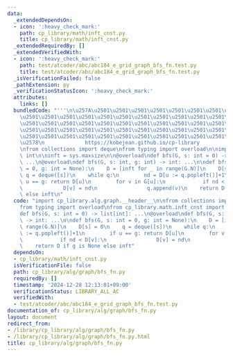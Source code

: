 ```yaml
---
data:
  _extendedDependsOn:
  - icon: ':heavy_check_mark:'
    path: cp_library/math/inft_cnst.py
    title: cp_library/math/inft_cnst.py
  _extendedRequiredBy: []
  _extendedVerifiedWith:
  - icon: ':heavy_check_mark:'
    path: test/atcoder/abc/abc184_e_grid_graph_bfs_fn.test.py
    title: test/atcoder/abc/abc184_e_grid_graph_bfs_fn.test.py
  _isVerificationFailed: false
  _pathExtension: py
  _verificationStatusIcon: ':heavy_check_mark:'
  attributes:
    links: []
  bundledCode: "'''\n\u257A\u2501\u2501\u2501\u2501\u2501\u2501\u2501\u2501\u2501\u2501\
    \u2501\u2501\u2501\u2501\u2501\u2501\u2501\u2501\u2501\u2501\u2501\u2501\u2501\
    \u2501\u2501\u2501\u2501\u2501\u2501\u2501\u2501\u2501\u2501\u2501\u2501\u2501\
    \u2501\u2501\u2501\u2501\u2501\u2501\u2501\u2501\u2501\u2501\u2501\u2501\u2501\
    \u2501\u2501\u2501\u2501\u2501\u2501\u2501\u2501\u2501\u2501\u2501\u2501\u2501\
    \u2578\n             https://kobejean.github.io/cp-library               \n'''\n\
    \nfrom collections import deque\nfrom typing import overload\n\nimport sys\ninft:\
    \ int\n\ninft = sys.maxsize\n\n@overload\ndef bfs(G, s: int = 0) -> list[int]:\
    \ ...\n@overload\ndef bfs(G, s: int, g: int) -> int: ...\n\ndef bfs(G, s: int\
    \ = 0, g: int = None):\n    D = [inft for _ in range(G.N)]\n    D[s] = 0\n   \
    \ q = deque([s])\n    while q:\n        nd = D[u := q.popleft()]+1\n        if\
    \ u == g: return D[u]\n        for v in G[u]:\n            if nd < D[v]:\n   \
    \             D[v] = nd\n                q.append(v)\n    return D if g is None\
    \ else inft\n"
  code: "import cp_library.alg.graph.__header__\n\nfrom collections import deque\n\
    from typing import overload\nfrom cp_library.math.inft_cnst import inft\n\n@overload\n\
    def bfs(G, s: int = 0) -> list[int]: ...\n@overload\ndef bfs(G, s: int, g: int)\
    \ -> int: ...\n\ndef bfs(G, s: int = 0, g: int = None):\n    D = [inft for _ in\
    \ range(G.N)]\n    D[s] = 0\n    q = deque([s])\n    while q:\n        nd = D[u\
    \ := q.popleft()]+1\n        if u == g: return D[u]\n        for v in G[u]:\n\
    \            if nd < D[v]:\n                D[v] = nd\n                q.append(v)\n\
    \    return D if g is None else inft"
  dependsOn:
  - cp_library/math/inft_cnst.py
  isVerificationFile: false
  path: cp_library/alg/graph/bfs_fn.py
  requiredBy: []
  timestamp: '2024-12-28 12:13:01+09:00'
  verificationStatus: LIBRARY_ALL_AC
  verifiedWith:
  - test/atcoder/abc/abc184_e_grid_graph_bfs_fn.test.py
documentation_of: cp_library/alg/graph/bfs_fn.py
layout: document
redirect_from:
- /library/cp_library/alg/graph/bfs_fn.py
- /library/cp_library/alg/graph/bfs_fn.py.html
title: cp_library/alg/graph/bfs_fn.py
---
```

